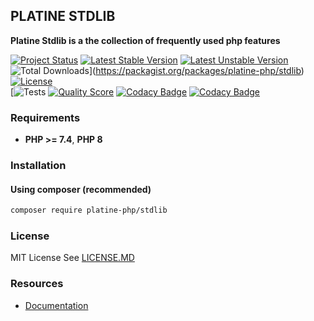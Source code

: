 ## PLATINE STDLIB
**Platine Stdlib is a the collection of frequently used php features**

[![Project Status](http://opensource.box.com/badges/active.svg)](http://opensource.box.com/badges)
[![Latest Stable Version](https://poser.pugx.org/platine-php/stdlib/v)](https://packagist.org/packages/platine-php/stdlib)
[![Latest Unstable Version](https://poser.pugx.org/platine-php/stdlib/v/unstable)](https://packagist.org/packages/platine-php/stdlib)
![Total Downloads](https://poser.pugx.org/platine-php/stdlib/downloads)](https://packagist.org/packages/platine-php/stdlib)
[![License](https://poser.pugx.org/platine-php/stdlib/license)](https://packagist.org/packages/platine-php/stdlib)  
[![Tests](https://github.com/platine-php/stdlib/actions/workflows/ci.yml/badge.svg)
[![Quality Score](https://img.shields.io/scrutinizer/g/platine-php/stdlib.svg?style=flat-square)](https://scrutinizer-ci.com/g/platine-php/stdlib)
[![Codacy Badge](https://app.codacy.com/project/badge/Grade/1c8ab19e407843d0811ddecfed5caf90)](https://app.codacy.com/gh/platine-php/stdlib/dashboard?utm_source=gh&utm_medium=referral&utm_content=&utm_campaign=Badge_grade)
[![Codacy Badge](https://app.codacy.com/project/badge/Coverage/1c8ab19e407843d0811ddecfed5caf90)](https://app.codacy.com/gh/platine-php/stdlib/dashboard?utm_source=gh&utm_medium=referral&utm_content=&utm_campaign=Badge_coverage)


### Requirements 
- **PHP >= 7.4**, **PHP 8** 

### Installation
#### Using composer (recommended)
```bash
composer require platine-php/stdlib
```

### License
MIT License See [LICENSE.MD](LICENSE.MD)

### Resources
- [Documentation](https://docs.platine-php.com/packages/stdlib)